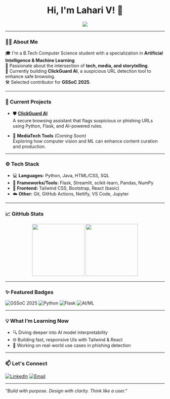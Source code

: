 <h1 align="center">Hi, I'm Lahari V! 👋</h1>

<p align="center">
  <img src="https://readme-typing-svg.herokuapp.com?font=Fira+Code&size=22&pause=1000&color=57F287&center=true&vCenter=true&width=435&lines=AI+%2B+ML-Enthusiast;building+secure+and+smart+web+tools;Open+Source+Contributor+%7C+GSSoC+%2725" />
</p>

---

### 👩‍💻 About Me

🎓 I'm a B.Tech Computer Science student with a specialization in **Artificial Intelligence & Machine Learning**.  
🧠 Passionate about the intersection of **tech, media, and storytelling**.  
🔐 Currently building **ClickGuard AI**, a suspicious URL detection tool to enhance safe browsing.  
🛠 Selected contributor for **GSSoC 2025**.  

---

### 🚀 Current Projects

- 🛡️ [**ClickGuard AI**](https://github.com/your-username/clickguard-ai)  
  A secure browsing assistant that flags suspicious or phishing URLs using Python, Flask, and AI-powered rules.
  
- 🎥 **MediaTech Tools** *(Coming Soon)*  
  Exploring how computer vision and ML can enhance content curation and production.

---

### ⚙️ Tech Stack

- 💻 **Languages:** Python, Java, HTML/CSS, SQL  
- 🔧 **Frameworks/Tools:** Flask, Streamlit, scikit-learn, Pandas, NumPy  
- 🎨 **Frontend:** Tailwind CSS, Bootstrap, React (basic)  
- ☁️ **Other:** Git, GitHub Actions, Netlify, VS Code, Jupyter

---

### 📈 GitHub Stats

<p align="center">
  <img src="https://github-readme-stats.vercel.app/api?username=lahariv&show_icons=true&theme=radical" height="165">
  <img src="https://github-readme-stats.vercel.app/api/top-langs/?username=lahariv&layout=compact&theme=radical" height="165">
</p>

---

### ✨ Featured Badges

![GSSoC 2025](https://img.shields.io/badge/GSSoC-2025-orange?style=for-the-badge&logo=github)
![Python](https://img.shields.io/badge/Python-3776AB?style=for-the-badge&logo=python&logoColor=white)
![Flask](https://img.shields.io/badge/Flask-black?style=for-the-badge&logo=flask)
![AI/ML](https://img.shields.io/badge/AI%2FML-Model-green?style=for-the-badge&logo=scikit-learn)

---

### 💡 What I’m Learning Now

- 🔍 Diving deeper into AI model interpretability  
- 🌐 Building fast, responsive UIs with Tailwind & React  
- 🧠 Working on real-world use cases in phishing detection

---

### 📫 Let's Connect

[![LinkedIn](https://img.shields.io/badge/-LinkedIn-blue?style=flat-square&logo=Linkedin&logoColor=white&link=https://linkedin.com/in/lahariv)](www.linkedin.com/in/lahari-vadamodula-8a2014277)
[![Email](https://img.shields.io/badge/-Email-c14438?style=flat-square&logo=Gmail&logoColor=white)](mailto:lahari6826@gmail.com)

---

_“Build with purpose. Design with clarity. Think like a user.”_


